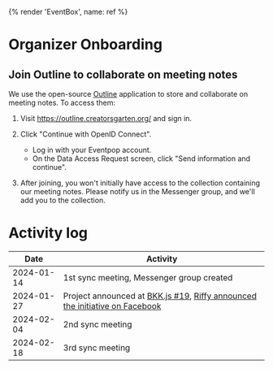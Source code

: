 {% render 'EventBox', name: ref %}

# Organizer Onboarding

## Join Outline to collaborate on meeting notes

We use the open-source [Outline](https://www.getoutline.com/) application to store and collaborate on meeting notes. To access them:

1. Visit <https://outline.creatorsgarten.org/> and sign in.

2. Click "Continue with OpenID Connect".

    - Log in with your Eventpop account.
    - On the Data Access Request screen, click "Send information and continue".

3. After joining, you won't initially have access to the collection containing our meeting notes. Please notify us in the Messenger group, and we'll add you to the collection.

# Activity log

| Date | Activity |
| ---- | ---- |
| 2024-01-14 | 1st sync meeting, Messenger group created |
| 2024-01-27 | Project announced at [BKK.js #19](https://creatorsgarten.org/event/bkkjs19), [Riffy announced the initiative on Facebook](https://web.facebook.com/rayriffy/posts/pfbid02GeHWokC9uj6wAz34duap95YKcY4kvRfAVWY5wnG3LPuHunvD8W6aQgCGxHCm4VFsl) |
| 2024-02-04 | 2nd sync meeting |
| 2024-02-18 | 3rd sync meeting |